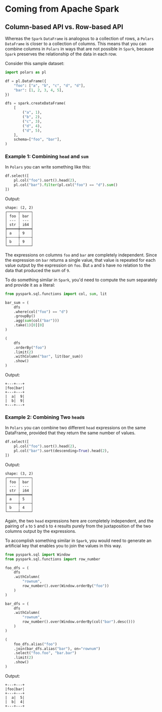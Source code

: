 # Coming from Apache Spark

## Column-based API vs. Row-based API

Whereas the `Spark` `DataFrame` is analogous to a collection of rows, a `Polars` `DataFrame` is closer to a collection of columns. This means that you can combine columns in `Polars` in ways that are not possible in `Spark`, because `Spark` preserves the relationship of the data in each row.

Consider this sample dataset:

```python
import polars as pl

df = pl.DataFrame({
    "foo": ["a", "b", "c", "d", "d"],
    "bar": [1, 2, 3, 4, 5],
})

dfs = spark.createDataFrame(
    [
        ("a", 1),
        ("b", 2),
        ("c", 3),
        ("d", 4),
        ("d", 5),
    ],
    schema=["foo", "bar"],
)
```

### Example 1: Combining `head` and `sum`

In `Polars` you can write something like this:

```python
df.select([
    pl.col("foo").sort().head(2),
    pl.col("bar").filter(pl.col("foo") == "d").sum()
])
```

Output:

```
shape: (2, 2)
┌─────┬─────┐
│ foo ┆ bar │
│ --- ┆ --- │
│ str ┆ i64 │
╞═════╪═════╡
│ a   ┆ 9   │
├╌╌╌╌╌┼╌╌╌╌╌┤
│ b   ┆ 9   │
└─────┴─────┘
```

The expressions on columns `foo` and `bar` are completely independent. Since the expression on `bar` returns a single value, that value is repeated for each value output by the expression on `foo`. But `a` and `b` have no relation to the data that produced the sum of `9`.

To do something similar in `Spark`, you'd need to compute the sum separately and provide it as a literal:

```python
from pyspark.sql.functions import col, sum, lit

bar_sum = (
    dfs
    .where(col("foo") == "d")
    .groupBy()
    .agg(sum(col("bar")))
    .take(1)[0][0]
)

(
    dfs
    .orderBy("foo")
    .limit(2)
    .withColumn("bar", lit(bar_sum))
    .show()
)
```

Output:

```
+---+---+
|foo|bar|
+---+---+
|  a|  9|
|  b|  9|
+---+---+
```

### Example 2: Combining Two `head`s

In `Polars` you can combine two different `head` expressions on the same DataFrame, provided that they return the same number of values.

```python
df.select([
    pl.col("foo").sort().head(2),
    pl.col("bar").sort(descending=True).head(2),
])
```

Output:

```
shape: (3, 2)
┌─────┬─────┐
│ foo ┆ bar │
│ --- ┆ --- │
│ str ┆ i64 │
╞═════╪═════╡
│ a   ┆ 5   │
├╌╌╌╌╌┼╌╌╌╌╌┤
│ b   ┆ 4   │
└─────┴─────┘
```

Again, the two `head` expressions here are completely independent, and the pairing of `a` to `5` and `b` to `4` results purely from the juxtaposition of the two columns output by the expressions.

To accomplish something similar in `Spark`, you would need to generate an artificial key that enables you to join the values in this way.

```python
from pyspark.sql import Window
from pyspark.sql.functions import row_number

foo_dfs = (
    dfs
    .withColumn(
        "rownum",
        row_number().over(Window.orderBy("foo"))
    )
)

bar_dfs = (
    dfs
    .withColumn(
        "rownum",
        row_number().over(Window.orderBy(col("bar").desc()))
    )
)

(
    foo_dfs.alias("foo")
    .join(bar_dfs.alias("bar"), on="rownum")
    .select("foo.foo", "bar.bar")
    .limit(2)
    .show()
)
```

Output:

```
+---+---+
|foo|bar|
+---+---+
|  a|  5|
|  b|  4|
+---+---+
```